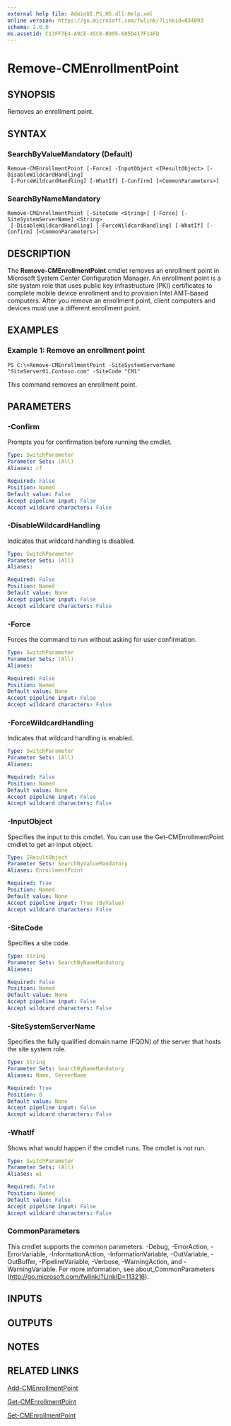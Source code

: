 ```yaml
---
external help file: AdminUI.PS.HS.dll-Help.xml
online version: https://go.microsoft.com/fwlink/?linkid=834093
schema: 2.0.0
ms.assetid: C13FF7E4-A9CE-45C8-B995-685D417F14FD
---
```


# Remove-CMEnrollmentPoint

## SYNOPSIS
Removes an enrollment point.

## SYNTAX

### SearchByValueMandatory (Default)
```
Remove-CMEnrollmentPoint [-Force] -InputObject <IResultObject> [-DisableWildcardHandling]
 [-ForceWildcardHandling] [-WhatIf] [-Confirm] [<CommonParameters>]
```

### SearchByNameMandatory
```
Remove-CMEnrollmentPoint [-SiteCode <String>] [-Force] [-SiteSystemServerName] <String>
 [-DisableWildcardHandling] [-ForceWildcardHandling] [-WhatIf] [-Confirm] [<CommonParameters>]
```

## DESCRIPTION
The **Remove-CMEnrollmentPoint** cmdlet removes an enrollment point in Microsoft System Center Configuration Manager.
An enrollment point is a site system role that uses public key infrastructure (PKI) certificates to complete mobile device enrollment and to provision Intel AMT-based computers.
After you remove an enrollment point, client computers and devices must use a different enrollment point.

## EXAMPLES

### Example 1: Remove an enrollment point
```
PS C:\>Remove-CMEnrollmentPoint -SiteSystemServerName "SiteServer01.Contoso.com" -SiteCode "CM1"
```

This command removes an enrollment point.

## PARAMETERS

### -Confirm
Prompts you for confirmation before running the cmdlet.

```yaml
Type: SwitchParameter
Parameter Sets: (All)
Aliases: cf

Required: False
Position: Named
Default value: False
Accept pipeline input: False
Accept wildcard characters: False
```

### -DisableWildcardHandling
Indicates that wildcard handling is disabled.

```yaml
Type: SwitchParameter
Parameter Sets: (All)
Aliases: 

Required: False
Position: Named
Default value: None
Accept pipeline input: False
Accept wildcard characters: False
```

### -Force
Forces the command to run without asking for user confirmation.

```yaml
Type: SwitchParameter
Parameter Sets: (All)
Aliases: 

Required: False
Position: Named
Default value: None
Accept pipeline input: False
Accept wildcard characters: False
```

### -ForceWildcardHandling
Indicates that wildcard handling is enabled.

```yaml
Type: SwitchParameter
Parameter Sets: (All)
Aliases: 

Required: False
Position: Named
Default value: None
Accept pipeline input: False
Accept wildcard characters: False
```

### -InputObject
Specifies the input to this cmdlet.
You can use the Get-CMEnrollmentPoint cmdlet to get an input object.

```yaml
Type: IResultObject
Parameter Sets: SearchByValueMandatory
Aliases: EnrollmentPoint

Required: True
Position: Named
Default value: None
Accept pipeline input: True (ByValue)
Accept wildcard characters: False
```

### -SiteCode
Specifies a site code.

```yaml
Type: String
Parameter Sets: SearchByNameMandatory
Aliases: 

Required: False
Position: Named
Default value: None
Accept pipeline input: False
Accept wildcard characters: False
```

### -SiteSystemServerName
Specifies the fully qualified domain name (FQDN) of the server that hosts the site system role.

```yaml
Type: String
Parameter Sets: SearchByNameMandatory
Aliases: Name, ServerName

Required: True
Position: 0
Default value: None
Accept pipeline input: False
Accept wildcard characters: False
```

### -WhatIf
Shows what would happen if the cmdlet runs.
The cmdlet is not run.

```yaml
Type: SwitchParameter
Parameter Sets: (All)
Aliases: wi

Required: False
Position: Named
Default value: False
Accept pipeline input: False
Accept wildcard characters: False
```

### CommonParameters
This cmdlet supports the common parameters: -Debug, -ErrorAction, -ErrorVariable, -InformationAction, -InformationVariable, -OutVariable, -OutBuffer, -PipelineVariable, -Verbose, -WarningAction, and -WarningVariable. For more information, see about_CommonParameters (http://go.microsoft.com/fwlink/?LinkID=113216).

## INPUTS

## OUTPUTS

## NOTES

## RELATED LINKS

[Add-CMEnrollmentPoint](./Add-CMEnrollmentPoint.md)

[Get-CMEnrollmentPoint](./Get-CMEnrollmentPoint.md)

[Set-CMEnrollmentPoint](./Set-CMEnrollmentPoint.md)



